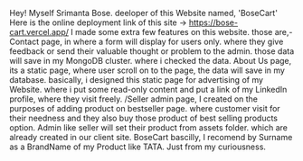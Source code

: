 Hey! Myself Srimanta Bose. 
deeloper of this Website named, 'BoseCart' 
Here is the online deployment link of this site -> https://bose-cart.vercel.app/
I made some extra few features on this website. those are,- 
Contact page, in where a form will display for users only. where they give feedback or send their valuable thought or problem to the admin. those data will save in my MongoDB cluster. where i checked the data. 
About Us page, its a static page, where user scroll on to the page, the data will save in my database. basically, i designed this static page for advertising of my Website. where i put some read-only content and put a link of my LinkedIn profile, where they visit freely.
/Seller admin page, I created on the purposes of adding product on bestseller page. where customer visit for their needness and they also buy those product of best selling products option. Admin like seller will set their product from assets folder. which are already created in our client site.
BoseCart bascilly, I recomend by Surname as a BrandName of my Product like TATA. Just from my curiousness. 
